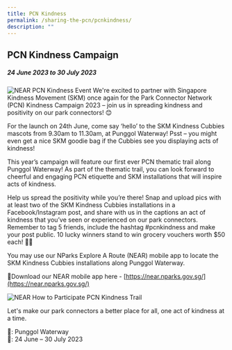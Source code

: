 ```yaml
---
title: PCN Kindness
permalink: /sharing-the-pcn/pcnkindness/
description: ""
---
```

## PCN Kindness Campaign
##### 24 June 2023 to 30 July 2023
![NEAR PCN Kindness Event]()
We're excited to partner with Singapore Kindness Movement (SKM) once again for the Park Connector Network (PCN) Kindness Campaign 2023 – join us in spreading kindness and positivity on our park connectors! 😊  
  
For the launch on 24th June, come say ‘hello’ to the SKM Kindness Cubbies mascots from 9.30am to 11.30am, at Punggol Waterway! Psst – you might even get a nice SKM goodie bag if the Cubbies see you displaying acts of kindness!

This year’s campaign will feature our first ever PCN thematic trail along Punggol Waterway! As part of the thematic trail, you can look forward to cheerful and engaging PCN etiquette and SKM installations that will inspire acts of kindness.

Help us spread the positivity while you’re there! Snap and upload pics with at least two of the SKM Kindness Cubbies installations in a Facebook/Instagram post, and share with us in the captions an act of kindness that you’ve seen or experienced on our park connectors. Remember to tag 5 friends, include the hashtag #pcnkindness and make your post public. 10 lucky winners stand to win grocery vouchers worth $50 each! ✌🏻

You may use our NParks Explore A Route (NEAR) mobile app to locate the SKM Kindness Cubbies installations along Punggol Waterway.

🔗Download our NEAR mobile app here - [https://near.nparks.gov.sg/](https://near.nparks.gov.sg/)

![NEAR How to Participate PCN Kindness Trail]()

Let's make our park connectors a better place for all, one act of kindness at a time.

📍: Punggol Waterway
<br>📆: 24 June – 30 July 2023